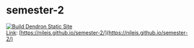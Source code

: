 # semester-2
[![Build Dendron Static Site](https://github.com/NilEis/semester-2/actions/workflows/publish.yml/badge.svg)](https://github.com/NilEis/semester-2/actions/workflows/publish.yml)<br/>
[Link](https://nileis.github.io/semester-2/): [https://nileis.github.io/semester-2/](https://nileis.github.io/semester-2/)
